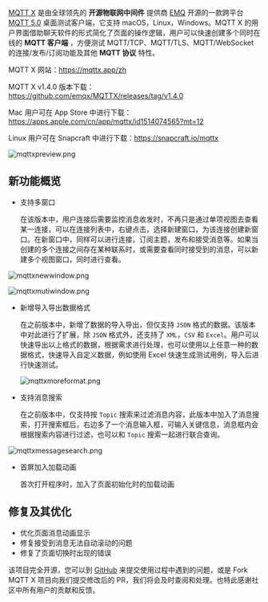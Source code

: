 [MQTT X](https://mqttx.app/zh) 是由全球领先的 **开源物联网中间件** 提供商 [EMQ](https://www.emqx.com/zh) 开源的一款跨平台 [MQTT 5.0](https://www.emqx.com/zh/mqtt/mqtt5) 桌面测试客户端，它支持 macOS，Linux，Windows。MQTT X 的用户界面借助聊天软件的形式简化了页面的操作逻辑，用户可以快速创建多个同时在线的 **MQTT 客户端** ，方便测试 MQTT/TCP、MQTT/TLS、MQTT/WebSocket  的连接/发布/订阅功能及其他 **MQTT 协议** 特性。

MQTT X 网站：https://mqttx.app/zh

MQTT X v1.4.0 版本下载：https://github.com/emqx/MQTTX/releases/tag/v1.4.0

Mac 用户可在 App Store 中进行下载：https://apps.apple.com/cn/app/mqttx/id1514074565?mt=12

Linux 用户可在 Snapcraft 中进行下载：https://snapcraft.io/mqttx

![mqttxpreview.png](https://assets.emqx.com/images/8e995e772783202b5c5b50dc4799f800.png)

## 新功能概览

- 支持多窗口

  在该版本中，用户连接后需要监控消息收发时，不再只是通过单项视图去查看某一连接，可以在连接列表中，右键点击，选择新建窗口，为该连接创建新窗口。在新窗口中，同样可以进行连接，订阅主题，发布和接受消息等。如果当创建的多个连接之间存在某种联系时，或需要查看同时接受到的消息，可以新建多个视图窗口，同时进行查看。

![mqttxnewwindow.png](https://assets.emqx.com/images/c584749b8daf7c25d864740532ea4eaa.png)

![mqttxmutiwindow.png](https://assets.emqx.com/images/35209fb06c4bff335e6c49faaec14094.png)

- 新增导入导出数据格式

  在之前版本中，新增了数据的导入导出，但仅支持 `JSON` 格式的数据。该版本中对此进行了扩展，除 `JSON` 格式外，还支持了 `XML`，`CSV` 和 `Excel`。用户可以快速导出以上格式的数据，根据需求进行处理，也可以使用以上任意一种的数据格式，快速导入自定义数据，例如使用 Excel 快速生成测试用例，导入后进行快速测试。

  ![mqttxmoreformat.png](https://assets.emqx.com/images/ec94622bdd335b84041eaebcbf578657.png)

- 支持消息搜索

  在之前版本中，仅支持按 `Topic` 搜索来过滤消息内容，此版本中加入了消息搜索，打开搜索框后，右边多了一个消息输入框，可输入关键信息，消息框内会根据搜索内容进行过滤，也可以和 `Topic` 搜索一起进行联合查询。

![mqttxmessagesearch.png](https://assets.emqx.com/images/8b0c9c5625481449bc7ee4477e2a740f.png)

- 首屏加入加载动画

  首次打开程序时，加入了页面初始化时的加载动画

## 修复及其优化

- 优化页面消息动画显示
- 修复接受到消息无法自动滚动的问题
- 修复了页面切换时出现的错误

该项目完全开源，您可以到 [GitHub](https://github.com/emqx/MQTTX/issues?q=is%3Aissue+is%3Aopen+sort%3Aupdated-desc) 来提交使用过程中遇到的问题，或是 Fork MQTT X 项目向我们提交修改后的 PR，我们将会及时查阅和处理。也特此感谢社区中所有用户的贡献和反馈。
